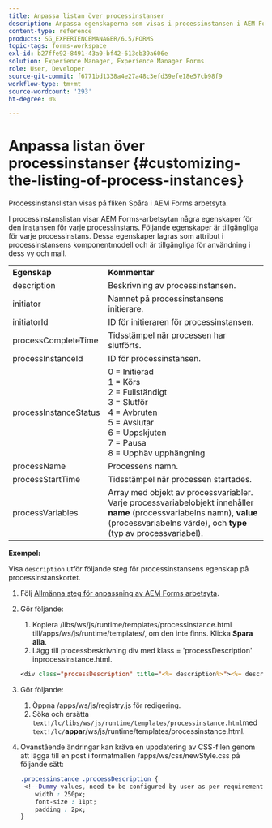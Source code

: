 ```yaml
---
title: Anpassa listan över processinstanser
description: Anpassa egenskaperna som visas i processinstansen i AEM Forms arbetsyta.
content-type: reference
products: SG_EXPERIENCEMANAGER/6.5/FORMS
topic-tags: forms-workspace
exl-id: b27ffe92-8491-43a0-bf42-613eb39a606e
solution: Experience Manager, Experience Manager Forms
role: User, Developer
source-git-commit: f6771bd1338a4e27a48c3efd39efe18e57cb98f9
workflow-type: tm+mt
source-wordcount: '293'
ht-degree: 0%

---
```


# Anpassa listan över processinstanser {#customizing-the-listing-of-process-instances}

Processinstanslistan visas på fliken Spåra i AEM Forms arbetsyta.

I processinstanslistan visar AEM Forms-arbetsytan några egenskaper för den instansen för varje processinstans. Följande egenskaper är tillgängliga för varje processinstans. Dessa egenskaper lagras som attribut i processinstansens komponentmodell och är tillgängliga för användning i dess vy och mall.

<table>
 <tbody>
  <tr>
   <td><strong>Egenskap</strong></td>
   <td><strong>Kommentar</strong></td>
  </tr>
  <tr>
   <td>description</td>
   <td>Beskrivning av processinstansen.</td>
  </tr>
  <tr>
   <td>initiator</td>
   <td>Namnet på processinstansens initierare.</td>
  </tr>
  <tr>
   <td>initiatorId</td>
   <td>ID för initieraren för processinstansen.</td>
  </tr>
  <tr>
   <td>processCompleteTime</td>
   <td>Tidsstämpel när processen har slutförts.</td>
  </tr>
  <tr>
   <td>processInstanceId</td>
   <td>ID för processinstansen.</td>
  </tr>
  <tr>
   <td>processInstanceStatus</td>
   <td>0 = Initierad<br /> 1 = Körs<br /> 2 = Fullständigt<br /> 3 = Slutför<br /> 4 = Avbruten<br /> 5 = Avslutar<br /> 6 = Uppskjuten<br /> 7 = Pausa<br /> 8 = Upphäv upphängning</td>
  </tr>
  <tr>
   <td>processName</td>
   <td>Processens namn.</td>
  </tr>
  <tr>
   <td>processStartTime</td>
   <td>Tidsstämpel när processen startades.</td>
  </tr>
  <tr>
   <td>processVariables</td>
   <td>Array med objekt av processvariabler. Varje processvariabelobjekt innehåller <strong>name</strong> (processvariabelns namn), <strong>value</strong> (processvariabelns värde), och<strong> type</strong> (typ av processvariabel).</td>
  </tr>
 </tbody>
</table>

**Exempel:**

Visa `description` utför följande steg för processinstansens egenskap på processinstanskortet.

1. Följ [Allmänna steg för anpassning av AEM Forms arbetsyta](/help/forms/using/generic-steps-html-workspace-customization.md).
1. Gör följande:

   1. Kopiera /libs/ws/js/runtime/templates/processinstance.html till/apps/ws/js/runtime/templates/, om den inte finns. Klicka **Spara alla**.
   1. Lägg till processbeskrivning div med klass = &#39;processDescription&#39; inprocessinstance.html.

   ```jsp
   <div class="processDescription" title="<%= description%>"><%= description%></div>
   ```

1. Gör följande:

   1. Öppna /apps/ws/js/registry.js för redigering.
   1. Söka och ersätta `text!/lc/libs/ws/js/runtime/templates/processinstance.html`med `text!/lc/`**appar**/ws/js/runtime/templates/processinstance.html.

1. Ovanstående ändringar kan kräva en uppdatering av CSS-filen genom att lägga till en post i formatmallen /apps/ws/css/newStyle.css på följande sätt:

   ```css
   .processinstance .processDescription {
    <!--Dummy values, need to be configured by user as per requirement and user can add or delete any property depending upon requirement-->
       width : 250px;
       font-size : 11pt;
       padding : 2px;
   }
   ```
